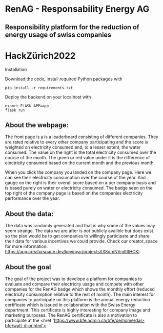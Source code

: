 # RenAG - Responsability Energy AG
## Responsibility platform for the reduction of energy usage of swiss companies

# HackZürich2022 

Installation

Download the code, install required Python packages with

```
pip install -r requirements.txt
```

Deploy the backend on your localhost with

```
export FLASK_APP=app
flask run
```
## About the webpage:

The front page is a is a leaderboard consisting of different companies. They are rated relative to every other company participating and the score is weighted on electricity consumed and, to a lesser extent, the water consumed. The value on the right is the total electricity consumed over the course of the month. The green or red value under it is the difference of electricity consumed based on the current month and the previous month.

When you click the company you landed on the company page. Here we can see their electricity consumption over the course of the year. And gauge on the right is their overall score based on a per company basis and is based purely on water or electricity consumed. The badge seen on the top right of the company page is based on the companies electricity performance over the year.


## About the data:

The data was randomly generated and that is why some of the values may seem strange. The data we are after is not publicly availble but does exist. so the plan would be to get companies to willingly participate and share their data for various incentives we could provide. Check our creator_space for more information: https://app.creatorspace.dev/kevinyar/projects/IX8dmNVmIttlHCKI

## About the goal

The goal of the project was to develope a platform for companies to evaluate and compare their electricity usage and compete with other companies for the RenAG badge which shows the monthly effort (reduced electricity consumption relative to the rest of month). The main interest for companies to participate on this platform is the annual energy reduction certificate which is issued in collaboration with the Swiss Energy department. This certificate is highly interesting for company image and marketing purposes. The RenAG certificate is also a motivation to participate at the <a><href 'https://www.bfe.admin.ch/bfe/de/home/das-bfe/watt-d-or.html'></a>
